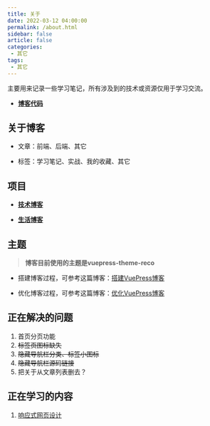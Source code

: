 ```yaml
---
title: 关于
date: 2022-03-12 04:00:00
permalink: /about.html
sidebar: false
article: false
categories:
 - 其它
tags:
 - 其它
---
```


主要用来记录一些学习笔记，所有涉及到的技术或资源仅用于学习交流。

<!-- more -->

* [**博客代码**](https://github.com/linshanzeng/linshanzeng.github.io)

## 关于博客

* 文章：前端、后端、其它

* 标签：学习笔记、实战、我的收藏、其它

## 项目

* [**技术博客**](https://linshanzeng.github.io/)

* [**生活博客**](https://linshanzeng.github.io/life)

## 主题

> **博客目前使用的主题是vuepress-theme-reco**

* 搭建博客过程，可参考这篇博客：[搭建VuePress博客](https://linshanzeng.github.io/views/frontend/hello-blog)

* 优化博客过程，可参考这篇博客：[优化VuePress博客](https://linshanzeng.github.io/views/frontend/hello-blog)

## 正在解决的问题

1. 首页分页功能
2. ~~标签页图标缺失~~
3. ~~隐藏导航栏分类、标签小图标~~
4. ~~隐藏导航栏源码链接~~
5. 把关于从文章列表删去？

## 正在学习的内容

1. [响应式网页设计](https://chinese.freecodecamp.org/learn/responsive-web-design/)
